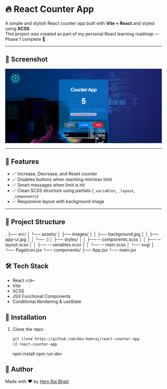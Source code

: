 # 🔥 React Counter App

A simple and stylish React counter app built with **Vite + React** and styled using **SCSS**.  
This project was created as part of my personal React learning roadmap — Phase 1 complete 💪

---

## 📸 Screenshot

![Counter App UI](./src/assets/images/app-ui.png)

---

## 🚀 Features

- ✅ Increase, Decrease, and Reset counter
- ✅ Disables buttons when reaching min/max limit
- ✅ Smart messages when limit is hit
- ✅ Clean SCSS structure using partials (`_variables`, `_layout`, `_components`)
- ✅ Responsive layout with background image

---

## 📁 Project Structure

.
├── src/
│ └── assets/
│ ├── images/
│ │ ├── background.jpg
│ │ ├── app-ui.jpg
│ │ └── :)
│ ├── styles/
│ │ ├── ─ components.scss
│ │ ├── ─ layout.scss
│ │ ├── ─ variables.scss
│ │ └── ─ main.scss
│ └── svg/
│ └── PageIcon.jsx
└── components/
├── App.jsx
└── main.jsx

## 🛠️ Tech Stack

- React `v19+`
- Vite
- SCSS
- JSX Functional Components
- Conditional Rendering & useState

## 🔧 Installation

1. Clone the repo:
   ```bash
   git clone https://github.com/dev-hemraj/react-counter-app
   cd react-counter-app
   ```
   npm install
   npm run dev

## 🙌 Author

Made with ❤️ by [Hem Raj Bhatt](https://github.com/dev-hemraj)
